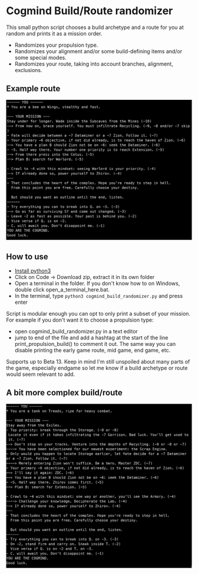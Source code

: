 # Cogmind Build/Route randomizer

This small python script chooses a build archetype and a route for you at random and prints it as a mission order.
- Randomizes your propulsion type.
- Randomizes your alignment and/or some build-defining items and/or some special modes.
- Randomizes your route, taking into account branches, alignment, exclusions.

## Example route
![Example build/route](./example.png)

## How to use
- [Install python3](https://www.python.org/downloads/)
- Click on Code -> Download zip, extract it in its own folder
- Open a terminal in the folder. If you don't know how to on Windows, double click open_a_terminal_here.bat.
- In the terminal, type `python3 cogmind_build_randomizer.py` and press enter

Script is modular enough you can opt to only print a subset of your mission. For example if you don't want it to choose a propulsion type:
- open cogmind_build_randomizer.py in a text editor
- jump to end of the file and add a hashtag at the start of the line print_propulsion_build() to comment it out. The same way you can disable printing the early game route, mid game, end game, etc.

Supports up to Beta 13. Keep in mind I'm still unspoiled about many parts of
the game, especially endgame so let me know if a build archetype or route would
seem relevant to add.

## A bit more complex build/route
![More complex build/route](./more_complex_route.png)

